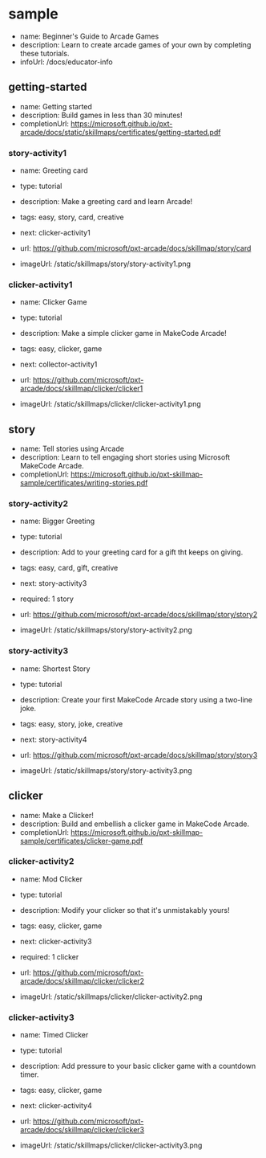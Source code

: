 # sample
* name: Beginner's Guide to Arcade Games
* description: Learn to create arcade games of your own by completing these tutorials.
* infoUrl: /docs/educator-info


## getting-started
* name: Getting started
* description:  Build games in less than 30 minutes!
* completionUrl: https://microsoft.github.io/pxt-arcade/docs/static/skillmaps/certificates/getting-started.pdf

### story-activity1

* name: Greeting card
* type: tutorial
* description: Make a greeting card and learn Arcade!
* tags: easy, story, card, creative
* next: clicker-activity1

* url: https://github.com/microsoft/pxt-arcade/docs/skillmap/story/card 
* imageUrl: /static/skillmaps/story/story-activity1.png

### clicker-activity1

* name: Clicker Game
* type: tutorial
* description: Make a simple clicker game in MakeCode Arcade!
* tags: easy, clicker, game
* next: collector-activity1

* url: https://github.com/microsoft/pxt-arcade/docs/skillmap/clicker/clicker1 
* imageUrl: /static/skillmaps/clicker/clicker-activity1.png

## story
* name: Tell stories using Arcade
* description: Learn to tell engaging short stories using Microsoft MakeCode Arcade.
* completionUrl: https://microsoft.github.io/pxt-skillmap-sample/certificates/writing-stories.pdf

### story-activity2

* name: Bigger Greeting
* type: tutorial
* description: Add to your greeting card for a gift tht keeps on giving.
* tags: easy, card, gift, creative
* next: story-activity3
* required: 1 story

* url: https://github.com/microsoft/pxt-arcade/docs/skillmap/story/story2 
* imageUrl: /static/skillmaps/story/story-activity2.png

### story-activity3

* name: Shortest Story
* type: tutorial
* description: Create your first MakeCode Arcade story using a two-line joke.
* tags: easy, story, joke, creative
* next: story-activity4

* url: https://github.com/microsoft/pxt-arcade/docs/skillmap/story/story3 
* imageUrl: /static/skillmaps/story/story-activity3.png

## clicker
* name: Make a Clicker! 
* description: Build and embellish a clicker game in MakeCode Arcade.
* completionUrl: https://microsoft.github.io/pxt-skillmap-sample/certificates/clicker-game.pdf

### clicker-activity2

* name: Mod Clicker
* type: tutorial
* description: Modify your clicker so that it's unmistakably yours! 
* tags: easy, clicker, game
* next: clicker-activity3
* required: 1 clicker

* url: https://github.com/microsoft/pxt-arcade/docs/skillmap/clicker/clicker2 
* imageUrl: /static/skillmaps/clicker/clicker-activity2.png

### clicker-activity3

* name: Timed Clicker
* type: tutorial
* description: Add pressure to your basic clicker game with a countdown timer. 
* tags: easy, clicker, game
* next: clicker-activity4

* url: https://github.com/microsoft/pxt-arcade/docs/skillmap/clicker/clicker3 
* imageUrl: /static/skillmaps/clicker/clicker-activity3.png